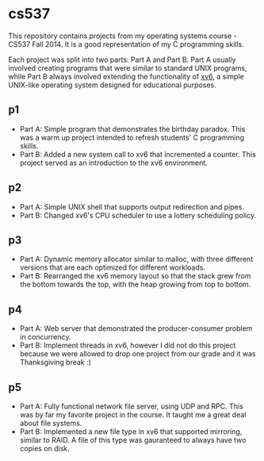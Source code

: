 # cs537
This repository contains projects from my operating systems course - CS537 Fall 2014. It is a good representation of my C programming skills. 

Each project was split into two parts: Part A and Part B. Part A usually involved creating programs that were similar to standard UNIX programs, while Part B always involved extending the functionality of [xv6](http://pdos.csail.mit.edu/6.828/2014/xv6.html), a simple UNIX-like operating system designed for educational purposes.

## p1
* Part A: Simple program that demonstrates the birthday paradox. This was a warm up project intended to refresh students' C programming skills.
* Part B: Added a new system call to xv6 that incremented a counter. This project served as an introduction to the xv6 environment.

## p2
* Part A: Simple UNIX shell that supports output redirection and pipes.
* Part B: Changed xv6's CPU scheduler to use a lottery scheduling policy.

## p3
* Part A: Dynamic memory allocator similar to malloc, with three different versions that are each optimized for different workloads.
* Part B: Rearranged the xv6 memory layout so that the stack grew from the bottom towards the top, with the heap growing from top to bottom.

## p4
* Part A: Web server that demonstrated the producer-consumer problem in concurrency.
* Part B: Implement threads in xv6, however I did not do this project because we were allowed to drop one project from our grade and it was Thanksgiving break :)

## p5
* Part A: Fully functional network file server, using UDP and RPC. This was by far my favorite project in the course. It taught me a great deal about file systems.
* Part B: Implemented a new file type in xv6 that supported mirroring, similar to RAID. A file of this type was gauranteed to always have two copies on disk.
